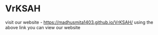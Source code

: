 # VrKSAH
visit our website - https://madhusmita1403.github.io/VrKSAH/
using the above link you can view our website
